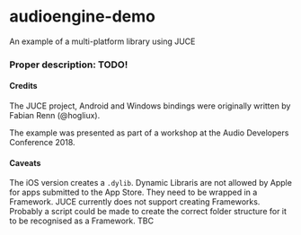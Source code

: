 # audioengine-demo
An example of a multi-platform library using JUCE

### Proper description: TODO!

#### Credits

The JUCE project, Android and Windows bindings were originally written by Fabian Renn (@hogliux).

The example was presented as part of a workshop at the Audio Developers Conference 2018. 

#### Caveats

The iOS version creates a `.dylib`. Dynamic Libraris are not allowed by Apple for apps submitted to the App Store. They need to be wrapped in a Framework. JUCE currently does not support creating Frameworks. Probably a script could be made to create the correct folder structure for it to be recognised as a Framework. TBC


